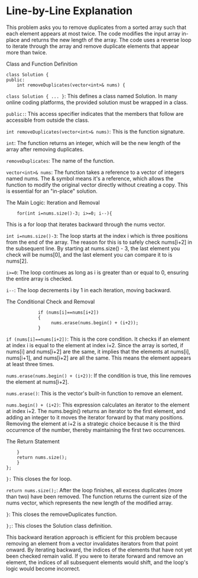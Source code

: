 # Line-by-Line Explanation

This problem asks you to remove duplicates from a sorted array such that each element appears at most twice. The code modifies the input array in-place and returns the new length of the array.
The code uses a reverse loop to iterate through the array and remove duplicate elements that appear more than twice.

Class and Function Definition

```
class Solution {
public:
    int removeDuplicates(vector<int>& nums) {
```
```class Solution { ... }```: This defines a class named Solution. In many online coding platforms, the provided solution must be wrapped in a class.

```public:```: This access specifier indicates that the members that follow are accessible from outside the class.

```int removeDuplicates(vector<int>& nums)```: This is the function signature.

```int```: The function returns an integer, which will be the new length of the array after removing duplicates.

```removeDuplicates```: The name of the function.

```vector<int>& nums```: The function takes a reference to a vector of integers named nums. The & symbol means it's a reference, which allows the function to modify the original vector directly without creating a copy. This is essential for an "in-place" solution.

The Main Logic: Iteration and Removal

```
    for(int i=nums.size()-3; i>=0; i--){
```
This is a for loop that iterates backward through the nums vector.

```int i=nums.size()-3```: The loop starts at the index i which is three positions from the end of the array. The reason for this is to safely check nums[i+2] in the subsequent line. By starting at nums.size() - 3, the last element you check will be nums[0], and the last element you can compare it to is nums[2].

```i>=0```: The loop continues as long as i is greater than or equal to 0, ensuring the entire array is checked.

```i--```: The loop decrements i by 1 in each iteration, moving backward.

The Conditional Check and Removal

```
            if (nums[i]==nums[i+2])
            {
                 nums.erase(nums.begin() + (i+2));
            }
```
```if (nums[i]==nums[i+2])```: This is the core condition. It checks if an element at index i is equal to the element at index i+2. Since the array is sorted, if nums[i] and nums[i+2] are the same, it implies that the elements at nums[i], nums[i+1], and nums[i+2] are all the same. This means the element appears at least three times.

```nums.erase(nums.begin() + (i+2))```: If the condition is true, this line removes the element at nums[i+2].

```nums.erase()```: This is the vector's built-in function to remove an element.

```nums.begin() + (i+2)```: This expression calculates an iterator to the element at index i+2. The nums.begin() returns an iterator to the first element, and adding an integer to it moves the iterator forward by that many positions. Removing the element at i+2 is a strategic choice because it is the third occurrence of the number, thereby maintaining the first two occurrences.

The Return Statement

```
    }  
    return nums.size();
    }    
};
``` 
```}:``` This closes the for loop.

```return nums.size();```: After the loop finishes, all excess duplicates (more than two) have been removed. The function returns the current size of the nums vector, which represents the new length of the modified array.

```}```: This closes the removeDuplicates function.

```};```: This closes the Solution class definition.

This backward iteration approach is efficient for this problem because removing an element from a vector invalidates iterators from that point onward. By iterating backward, the indices of the elements that have not yet been checked remain valid. If you were to iterate forward and remove an element, the indices of all subsequent elements would shift, and the loop's logic would become incorrect.
